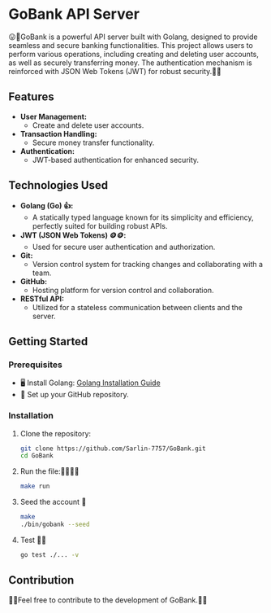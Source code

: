 # GoBank API Server

😛🌱GoBank is a powerful API server built with Golang, designed to provide seamless and secure banking functionalities. This project allows users to perform various operations, including creating and deleting user accounts, as well as securely transferring money. The authentication mechanism is reinforced with JSON Web Tokens (JWT) for robust security.🏦🏦

## Features

- **User Management:**
  - Create and delete user accounts.
- **Transaction Handling:**
  - Secure money transfer functionality.
- **Authentication:**
  - JWT-based authentication for enhanced security.

## Technologies Used

- **Golang (Go) 👍:**
  - A statically typed language known for its simplicity and efficiency, perfectly suited for building robust APIs.
- **JWT (JSON Web Tokens) 🪙🪙:**
  - Used for secure user authentication and authorization.
- **Git:**
  - Version control system for tracking changes and collaborating with a team.
- **GitHub:**
  - Hosting platform for version control and collaboration.
- **RESTful API:**
  - Utilized for a stateless communication between clients and the server.

## Getting Started

### Prerequisites

- 🖥️ Install Golang: [Golang Installation Guide](https://golang.org/doc/install)   
- 📐 Set up your GitHub repository.

### Installation

1. Clone the repository:
   ```bash
   git clone https://github.com/Sarlin-7757/GoBank.git
   cd GoBank
   
2. Run the file:🏃‍♂️🏃‍♂️
   ```bash
   make run

3. Seed the account 🌱
    ```bash
    make 
    ./bin/gobank --seed 

4. Test 🧪🧪
    ```bash
    go test ./... -v
## Contribution
💚💚Feel free to contribute to the development of GoBank.💚💚

